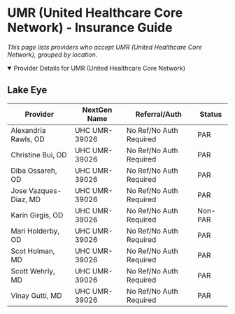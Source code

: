 # UMR (United Healthcare Core Network) - Insurance Guide

*This page lists providers who accept UMR (United Healthcare Core Network), grouped by location.*

<details open><summary>Provider Details for UMR (United Healthcare Core Network)</summary>

## Lake Eye 

| Provider | NextGen Name | Referral/Auth | Status |
|----------|-------------|--------------|--------|
| Alexandria Rawls, OD | UHC UMR-39026 | No Ref/No Auth Required | PAR |
| Christine Bui, OD | UHC UMR-39026 | No Ref/No Auth Required | PAR |
| Diba Ossareh, OD | UHC UMR-39026 | No Ref/No Auth Required | PAR |
| Jose Vazques-Diaz, MD | UHC UMR-39026 | No Ref/No Auth Required | PAR |
| Karin Girgis, OD | UHC UMR-39026 | No Ref/No Auth Required | Non-PAR |
| Mari Holderby, OD | UHC UMR-39026 | No Ref/No Auth Required | PAR |
| Scot Holman, MD | UHC UMR-39026 | No Ref/No Auth Required | PAR |
| Scott Wehrly, MD | UHC UMR-39026 | No Ref/No Auth Required | PAR |
| Vinay Gutti, MD | UHC UMR-39026 | No Ref/No Auth Required | PAR |

</details>


